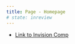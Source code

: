 ```yaml
---
title: Page - Homepage
# state: inreview
---
```


- [Link to Invision Comp](https://pega.invisionapp.com/d/main#/console/17018437/355032566/preview)